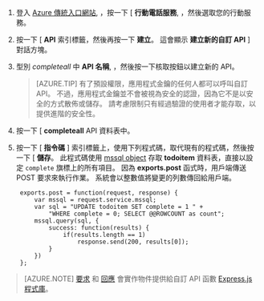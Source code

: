 

1. 登入 [Azure 傳統入口網站](https://manage.windowsazure.com/), ，按一下 [ **行動電話服務**, ，然後選取您的行動服務。

2. 按一下 [ **API** 索引標籤，然後再按一下 **建立**。 這會顯示 **建立新的自訂 API** ] 對話方塊。

3. 型別 _completeall_ 中 **API 名稱**, ，然後按一下核取按鈕以建立新的 API。

    > [AZURE.TIP] 有了預設權限，應用程式金鑰的任何人都可以呼叫自訂 API。 不過，應用程式金鑰並不會被視為安全的認證，因為它不是以安全的方式散佈或儲存。 請考慮限制只有經過驗證的使用者才能存取，以提供進階的安全性。

4. 按一下 [ **completeall** API 資料表中。

5. 按一下 [ **指令碼** ] 索引標籤上，使用下列程式碼，取代現有的程式碼，然後按一下 [ **儲存**。    此程式碼使用 [mssql object] 存取 **todoitem** 資料表，直接以設定 `complete` 旗標上的所有項目。 因為 **exports.post** 函式時，用戶端傳送 POST 要求來執行作業。 系統會以整數值將變更的列數傳回給用戶端。


        exports.post = function(request, response) {
            var mssql = request.service.mssql;
            var sql = "UPDATE todoitem SET complete = 1 " +
                "WHERE complete = 0; SELECT @@ROWCOUNT as count";
            mssql.query(sql, {
                success: function(results) {
                    if(results.length == 1)
                        response.send(200, results[0]);
                }
            })
        };


> [AZURE.NOTE]  [要求](http://msdn.microsoft.com/library/windowsazure/jj554218.aspx) 和 [回應](http://msdn.microsoft.com/library/windowsazure/dn303373.aspx) 會實作物件提供給自訂 API 函數 [Express.js 程式庫](http://go.microsoft.com/fwlink/p/?LinkId=309046)。 

<!-- Anchors. -->

<!-- Images. -->

<!-- URLs. -->
[mssql object]: http://msdn.microsoft.com/library/windowsazure/jj554212.aspx


